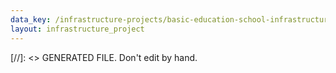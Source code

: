 ```yaml
---
data_key: /infrastructure-projects/basic-education-school-infrastructure-backlogs-grant
layout: infrastructure_project
---
```

[//]: <> GENERATED FILE. Don't edit by hand.